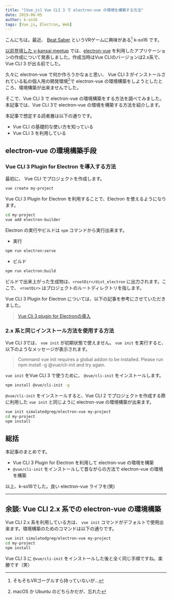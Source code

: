 ```yaml
---
title: "[Vue.js] Vue CLI 3 で electron-vue の環境を構築する方法"
date: 2019-06-05
author: k-so16
tags: [Vue.js, Electron, Web]
---
```


こんにちは。最近、 [Beat Saber](http://beatsaber.com/) というVRゲームに興味がある[^VR] k-so16 です。

[以前登壇した v-kansai meetup](https://mseeeen.msen.jp/v-kansai-meetup-6th/) では、[electron-vue](https://github.com/simulatedgreg/electron-vue) を利用したアプリケーションの作成について発表しました。作成当時はVue CLIのバージョンは2.x系で、 Vue CLI 3 が出る前でした。

久々に electron-vue で何か作ろうかなぁと思い、 Vue CLI 3 がインストールされている私の個人用の開発環境[^my-computer]で electron-vue の環境構築をしようとしたところ、環境構築が出来ませんでした。

そこで、Vue CLI 3 で electron-vue の環境構築をする方法を調べてみました。本記事では、Vue CLI 3で electron-vue の環境を構築する方法を紹介します。

本記事で想定する読者層は以下の通りです。

- Vue CLI の基礎的な使い方を知っている
- Vue CLI 3 を利用している

## electron-vue の環境構築手段

### Vue CLI 3 Plugin for Electron を導入する方法
最初に、 Vue CLI でプロジェクトを作成します。

```bash
vue create my-project
```

Vue CLI 3 Plugin for Electron を利用することで、Electron を使えるようになります。

```bash
cd my-project
vue add electron-builder
```

Electron の実行やビルドは `npm` コマンドから実行出来ます。

- 実行
```bash
npm run electron:serve
```

- ビルド
```bash
npm run electron:build
```

ビルドで出来上がった生成物は、`<rootDir>/dist_electron` に出力されます。ここで、 `<rootDir>` はプロジェクトのルートディレクトリを指します。

Vue CLI 3 Plugin for Electron については、以下の記事を参考にさせていただきました。

> [Vue Cli 3 plugin for Electronの導入](https://qiita.com/nullpo24/items/f3f299f1f8cdc82af0c3)


### 2.x 系と同じインストール方法を使用する方法
Vue CLI 3では、 `vue init` が初期状態で使えません。 `vue init` を実行すると、以下のようなメッセージが表示されます。

>  Command vue init requires a global addon to be installed.
   Please run npm install -g @vue/cli-init and try again.

`vue init` をVue CLI 3 で使うために、 `@vue/cli-init` をインストールします。

```bash
npm install @vue/cli-init -g
```

`@vue/cli-init` をインストールすると、Vue CLI 2 でプロジェクトを作成する際に利用した `vue init` と同じように electron-vue の環境構築が出来ます。

```bash
vue init simulatedgreg/electron-vue my-project
cd my-project
npm install
```


## 総括
本記事のまとめです。

- Vue CLI 3 Plugin for Electron を利用して electron-vue の環境を構築
- `@vue/cli-init` をインストールして昔ながらの方法で electron-vue の環境を構築

以上、k-so16でした。良い electron-vue ライフを(笑)

---

## 余談: Vue CLI 2.x 系での electron-vue の環境構築
Vue CLI 2.x 系を利用している方は、 `vue init` コマンドがデフォルトで使用出来ます。環境構築のためのコマンドは以下の通りです。

```bash
vue init simulatedgreg/electron-vue my-project
cd my-project
npm install
```

Vue CLI 3 に `@vue/cli-init` をインストールした後と全く同じ手順ですね。楽勝です（笑）


[^VR]: そもそもVRゴーグルすら持っていないが...
[^my-computer]: macOS か Ubuntu のどちらかだが、忘れた